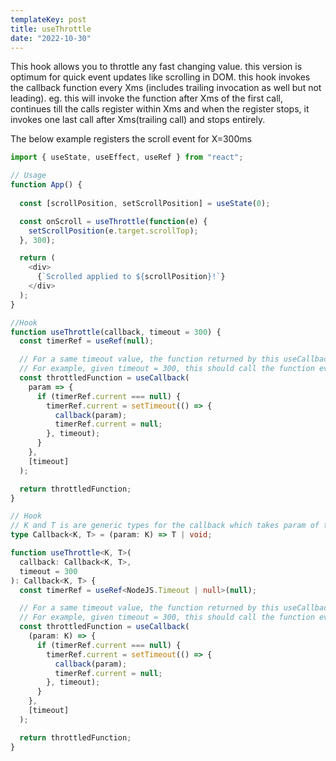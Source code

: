 ```yaml
---
templateKey: post
title: useThrottle
date: "2022-10-30"
---
```


This hook allows you to throttle any fast changing value. this version is optimum for quick event updates like scrolling in DOM. this hook invokes the callback function every Xms (includes trailing invocation as well but not leading). eg. this will invoke the function after Xms of the first call, continues till the calls register within Xms and when the register stops, it invokes one last call after Xms(trailing call) and stops entirely.

The below example registers the scroll event for X=300ms

```js
import { useState, useEffect, useRef } from "react";

// Usage
function App() {
  
  const [scrollPosition, setScrollPosition] = useState(0);

  const onScroll = useThrottle(function(e) {
    setScrollPosition(e.target.scrollTop);
  }, 300);

  return (
    <div>
      {`Scrolled applied to ${scrollPosition}!`}
    </div>
  );
}

//Hook
function useThrottle(callback, timeout = 300) {
  const timerRef = useRef(null);

  // For a same timeout value, the function returned by this useCallback will remain the same throughout the lifecycle. 
  // For example, given timeout = 300, this should call the function every trailing end of 300ms thus, any extra calls in between will be ignored.
  const throttledFunction = useCallback(
    param => {
      if (timerRef.current === null) {
        timerRef.current = setTimeout(() => {
          callback(param);
          timerRef.current = null;
        }, timeout);
      }
    },
    [timeout]
  );

  return throttledFunction;
}

```

```typescript
// Hook
// K and T is are generic types for the callback which takes param of type K and returns a value of type T or not.
type Callback<K, T> = (param: K) => T | void;

function useThrottle<K, T>(
  callback: Callback<K, T>,
  timeout = 300
): Callback<K, T> {
  const timerRef = useRef<NodeJS.Timeout | null>(null);

  // For a same timeout value, the function returned by this useCallback will remain the same throughout the lifecycle. 
  // For example, given timeout = 300, this should call the function every trailing end of 300ms thus, any extra calls in between will be ignored.
  const throttledFunction = useCallback(
    (param: K) => {
      if (timerRef.current === null) {
        timerRef.current = setTimeout(() => {
          callback(param);
          timerRef.current = null;
        }, timeout);
      }
    },
    [timeout]
  );

  return throttledFunction;
}
```